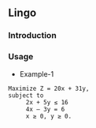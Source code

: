Lingo
---

### Introduction


### Usage
- Example-1
```
Maximize Z = 20x + 31y, 
subject to 
     2x + 5y ≤ 16 
     4x – 3y = 6 
     x ≥ 0, y ≥ 0. 
```
